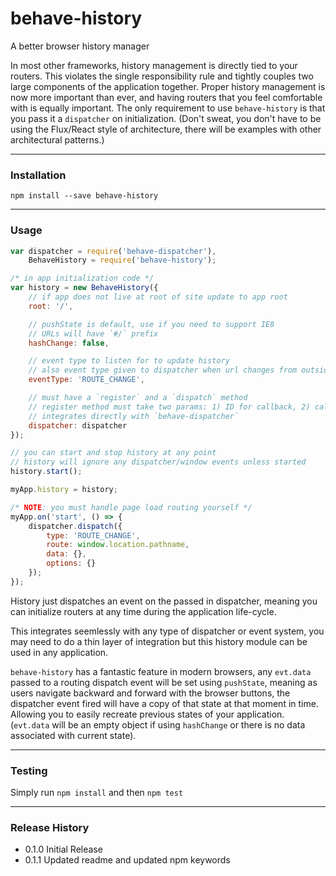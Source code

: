 # behave-history
A better browser history manager

In most other frameworks, history management is directly tied to your routers. This violates the single responsibility rule and tightly couples two large components of the application together. Proper history management is now more important than ever, and having routers that you feel comfortable with is equally important. The only requirement to use `behave-history` is that you pass it a `dispatcher` on initialization. (Don't sweat, you don't have to be using the Flux/React style of architecture, there will be examples with other architectural patterns.)

___

### Installation

```shell
npm install --save behave-history
```

___

### Usage

```js
var dispatcher = require('behave-dispatcher'),
    BehaveHistory = require('behave-history');

/* in app initialization code */
var history = new BehaveHistory({
    // if app does not live at root of site update to app root
    root: '/',

    // pushState is default, use if you need to support IE8
    // URLs will have `#/` prefix
    hashChange: false,

    // event type to listen for to update history
    // also event type given to dispatcher when url changes from outside app
    eventType: 'ROUTE_CHANGE',

    // must have a `register` and a `dispatch` method
    // register method must take two params: 1) ID for callback, 2) callback
    // integrates directly with `behave-dispatcher`
    dispatcher: dispatcher
});

// you can start and stop history at any point
// history will ignore any dispatcher/window events unless started
history.start();

myApp.history = history;

/* NOTE: you must handle page load routing yourself */
myApp.on('start', () => {
    dispatcher.dispatch({
        type: 'ROUTE_CHANGE',
        route: window.location.pathname,
        data: {},
        options: {}
    });
});
```

History just dispatches an event on the passed in dispatcher, meaning you can initialize routers at any time during the application life-cycle.

This integrates seemlessly with any type of dispatcher or event system, you may need to do a thin layer of integration but this history module can be used in any application.


`behave-history` has a fantastic feature in modern browsers, any `evt.data` passed to a routing dispatch event will be set using `pushState`, meaning as users navigate backward and forward with the browser buttons, the dispatcher event fired will have a copy of that state at that moment in time. Allowing you to easily recreate previous states of your application. (`evt.data` will be an empty object if using `hashChange` or there is no data associated with current state).


___


### Testing

Simply run `npm install` and then `npm test`

___


### Release History

- 0.1.0 Initial Release
- 0.1.1 Updated readme and updated npm keywords


